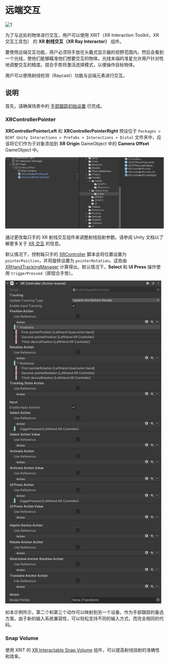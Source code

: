 # 远端交互

![1](./pic-DistalInteraction/1.gif)

为了与远处的物体进行交互，用户可以使用 XRIT（XR Interaction Toolkit，XR 交互工具包） 的 **XR 射线交互（XR Ray Interactor）** 组件。

要使用远端交互功能，用户必须将手放在头戴式显示器的视野范围内，然后会看到一个光线，使他们能够瞄准他们想要交互的物体。光线末端的准星允许用户针对性地调整交互的精度。捏合手势将激活选择模式，以便操作目标物体。

用户可以使用射线检测（Raycast）功能与远端元素进行交互。
 
## 说明

首先，请确保场景中的 [手部跟踪初始设置](./BasicSceneSetup.md) 已完成。

### XRControllerPointer

**XRControllerPointerLeft** 和 **XRControllerPointerRight** 预设位于 `Packages > QCHT Unity Interactions > Prefabs > Interactions > Distal` 文件夹中，应该将它们作为子对象添加到 **XR Origin** GameObject 中的 **Camera Offset** GameObject 中。

![2](./pic-DistalInteraction/2.png)

通过更改每只手的 XR 射线交互组件来调整射线投射参数。请参阅 Unity 文档以了解更多关于 [XR 交互](https://docs.unity3d.com/Packages/com.unity.xr.interaction.toolkit@2.3/manual/xr-ray-interactor.html) 的信息。

默认情况下，控制每只手的 [XRController](https://docs.unity3d.com/Packages/com.unity.xr.interaction.toolkit@2.3/api/UnityEngine.XR.Interaction.Toolkit.XRController.html) 脚本会将位置设置为 `pointerPosition`，并将旋转设置为 `pointerRotation`。这些由 [XRHandTrackingManager](./BasicSceneSetup.md#xr-手部追踪管理器) 计算得出。默认情况下，**Select** 和 **UI Press** 操作使用 `triggerPressed`（即捏合手势）。

![3](./pic-DistalInteraction/3.png)

如本示例所示，第二个和第三个动作可以映射到另一个设备，作为手部跟踪的备选方案。由于新的输入系统兼容性，可以轻松支持不同的输入方式，而完全相同的代码。

### Snap Volume

使用 XRIT 的 [XR Interactable Snap Volume](https://docs.unity3d.com/Packages/com.unity.xr.interaction.toolkit@2.3/manual/xr-interactable-snap-volume.html) 组件，可以提高射线投射的准确性和效率。